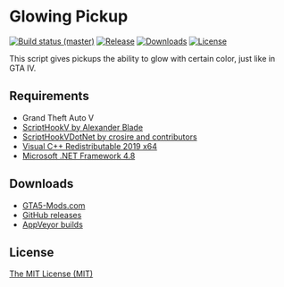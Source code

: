 # Glowing Pickup

[![Build status (master)](https://img.shields.io/appveyor/ci/kagikn/glowingpickups.svg?style=flat-square)](https://ci.appveyor.com/project/kagikn/glowingpickups)
[![Release](https://img.shields.io/github/release/kagikn/GlowingPickups.svg?style=flat-square)](https://github.com/kagikn/GlowingPickups/releases/latest)
[![Downloads](https://img.shields.io/github/downloads/kagikn/GlowingPickups/latest/total.svg?style=flat-square)](https://github.com/kagikn/GlowingPickups/releases/latest)
[![License](https://img.shields.io/github/license/kagikn/GlowingPickups.svg?style=flat-square)](./LICENSE.md)

This script gives pickups the ability to glow with certain color, just like in GTA IV.

## Requirements

* Grand Theft Auto V
* [ScriptHookV by Alexander Blade](http://www.dev-c.com/gtav/scripthookv/)
* [ScriptHookVDotNet by crosire and contributors](https://github.com/crosire/scripthookvdotnet)
* [Visual C++ Redistributable 2019 x64](https://learn.microsoft.com/en-US/cpp/windows/latest-supported-vc-redist?view=msvc-170)
* [Microsoft .NET Framework 4.8](https://dotnet.microsoft.com/download/dotnet-framework/net48)

## Downloads

* [GTA5-Mods.com](https://www.gta5-mods.com/scripts/glowing-pickup)
* [GitHub releases](https://github.com/kagikn/GlowingPickups/releases)
* [AppVeyor builds](https://ci.appveyor.com/project/kagikn/glowingpickups/build/artifacts)

## License

[The MIT License (MIT)](./LICENSE.md)
